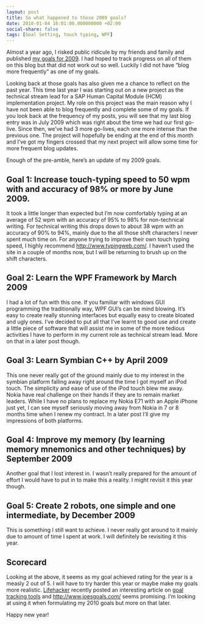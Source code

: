 ```yaml
---
layout: post
title: So what happened to those 2009 goals?
date: 2010-01-04 16:01:00.000000000 +02:00
social-share: false
tags: [Goal Setting, touch typing, WPF]
---
```


Almost a year ago, I risked public ridicule by my friends and family and published <a href="http://asifhamza.com/2009/01/some-of-my-goals-for-2009-and-how-i-hope-to-achieve-them/">my goals for 2009</a>. 
I had hoped to track progress on all of them on this blog but that did not work out so well. Luckily I did not have “blog more frequently” as one of my goals.

Looking back at those goals has also given me a chance to reflect on the past year. This time last year I was starting out on a new project as the technical stream lead for a SAP Human Capital Module (HCM) implementation project. 
My role on this project was the main reason why I have not been able to blog frequently and complete some of my goals. If you look back at the frequency of my posts, you will see that my last blog entry was in July 2009 which was right about the time we had our first go-live. Since then, we’ve had 3 more go-lives, each one more intense than the previous one. The project will hopefully be ending at the end of this month and I’ve got my fingers crossed that my next project will allow some time for more frequent blog updates.

Enough of the pre-amble, here’s an update of my 2009 goals.

## Goal 1: Increase touch-typing speed to 50 wpm with and accuracy of 98% or more by June 2009.

It took a little longer than expected but I’m now comfortably typing at an average of 52 wpm with an accuracy of 95% to 98% for non-technical writing. For technical writing this drops down to about 38 wpm with an accuracy of 90% to 94%, mainly due to the all those shift characters I never spent much time on. 
For anyone trying to improve their own touch typing speed, I highly recommend <a href="http://www.typingweb.com/">http://www.typingweb.com/</a>. 
I haven’t used the site in a couple of months now, but I will be returning to brush up on the shift characters.

## Goal 2: Learn the WPF Framework by March 2009
I had a lot of fun with this one. If you familiar with windows GUI programming the traditionally way, WPF GUI’s can be mind blowing. 
It’s easy to create really stunning interfaces but equally easy to create bloated and ugly ones. I’ve decided to put all that I’ve learnt to good use and create a little piece of software that will assist me in some of the more tedious activities I have to perform in my current role as technical stream lead. 
More on that in a later post though.

## Goal 3: Learn Symbian C++ by April 2009
This one never really got of the ground mainly due to my interest in the symbian platform falling away right around the time I got myself an iPod touch. 
The simplicity and ease of use of the iPod touch blew me away. Nokia have real challenge on their hands if they are to remain market leaders. While I have no plans to replace my Nokia E71 with an Apple iPhone just yet, I can see myself seriously moving away from Nokia in 7 or 8 months time when I renew my contract. 
In a later post I’ll give my impressions of both platforms.

## Goal 4: Improve my memory (by learning memory mnemonics and other techniques) by September 2009
Another goal that I lost interest in. I wasn’t really prepared for the amount of effort I would have to put in to make this a reality. I might revisit it this year though.

## Goal 5: Create 2 robots, one simple and one intermediate, by December 2009
This is something I still want to achieve. I never really got around to it mainly due to amount of time I spent at work. 
I will definitely be revisiting it this year.

## Scorecard
Looking at the above, it seems as my goal achieved rating for the year is a measly 2 out of 5. I will have to try harder this year or maybe make my goals more realistic. <a href="http://lifehacker.com">Lifehacker</a> recently posted an interesting article on <a href="http://lifehacker.com/5439026/five-best-goal+tracking-tools">goal tracking tools</a> and <a href="http://www.joesgoals.com/">http://www.joesgoals.com/</a> seems promising. 
I’m looking at using it when formulating my 2010 goals but more on that later.

Happy new year!

